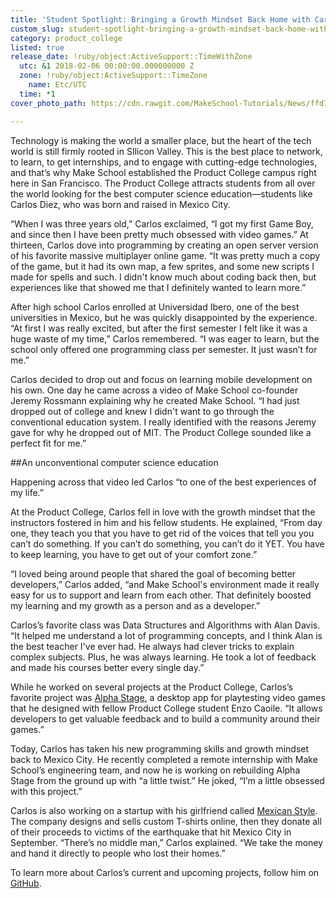 ```yaml
---
title: 'Student Spotlight: Bringing a Growth Mindset Back Home with Carlos Diez'
custom_slug: student-spotlight-bringing-a-growth-mindset-back-home-with-carlos-diez
category: product_college
listed: true
release_date: !ruby/object:ActiveSupport::TimeWithZone
  utc: &1 2018-02-06 00:00:00.000000000 Z
  zone: !ruby/object:ActiveSupport::TimeZone
    name: Etc/UTC
  time: *1
cover_photo_path: https://cdn.rawgit.com/MakeSchool-Tutorials/News/ffd7e0943577300ad6d143700758ecfa73ac6bdc//4ec5c894-2c7e-4305-b334-390d86856197/cover_photo.jpeg

---
```

Technology is making the world a smaller place, but the heart of the tech world is still firmly rooted in SIlicon Valley. This is the best place to network, to learn, to get internships, and to engage with cutting-edge technologies, and that’s why Make School established the Product College campus right here in San Francisco. The Product College attracts students from all over the world looking for the best computer science education―students like Carlos Diez, who was born and raised in Mexico City.

“When I was three years old,” Carlos exclaimed, “I got my first Game Boy, and since then I have been pretty much obsessed with video games.” At thirteen, Carlos dove into programming by creating an open server version of his favorite massive multiplayer online game. “It was pretty much a copy of the game, but it had its own map, a few sprites, and some new scripts I made for spells and such. I didn't know much about coding back then, but experiences like that showed me that I definitely wanted to learn more.” 

After high school Carlos enrolled at Universidad Ibero, one of the best universities in Mexico, but he was quickly disappointed by the experience. “At first I was really excited, but after the first semester I felt like it was a huge waste of my time,” Carlos remembered. “I was eager to learn, but the school only offered one programming class per semester. It just wasn’t for me.”

Carlos decided to drop out and focus on learning mobile development on his own. One day he came across a video of Make School co-founder Jeremy Rossmann explaining why he created Make School. “I had just dropped out of college and knew I didn't want to go through the conventional education system. I really identified with the reasons Jeremy gave for why he dropped out of MIT. The Product College sounded like a perfect fit for me.”


##An unconventional computer science education


Happening across that video led Carlos “to one of the best experiences of my life.”

At the Product College, Carlos fell in love with the growth mindset that the instructors fostered in him and his fellow students. He explained, “From day one, they teach you that you have to get rid of the voices that tell you you can’t do something. If you can’t do something, you can’t do it YET. You have to keep learning, you have to get out of your comfort zone.”

“I loved being around people that shared the goal of becoming better developers,” Carlos added, “and Make School's environment made it really easy for us to support and learn from each other. That definitely boosted my learning and my growth as a person and as a developer.”

Carlos’s favorite class was Data Structures and Algorithms with Alan Davis. “It helped me understand a lot of programming concepts, and I think Alan is the best teacher I've ever had. He always had clever tricks to explain complex subjects. Plus, he was always learning. He took a lot of feedback and made his courses better every single day.”

While he worked on several projects at the Product College, Carlos’s favorite project was [Alpha Stage](https://github.com/cdiezmoran/AlphaStage-desktop), a desktop app for playtesting video games that he designed with fellow Product College student Enzo Caoile. “It allows developers to get valuable feedback and to build a community around their games.”

Today, Carlos has taken his new programming skills and growth mindset back to Mexico City. He recently completed a remote internship with Make School’s engineering team, and now he is working on rebuilding Alpha Stage from the ground up with “a little twist.” He joked, “I’m a little obsessed with this project.”

Carlos is also working on a startup with his girlfriend called [Mexican Style](http://www.mexicanstyle.mx/). The company designs and sells custom T-shirts online, then they donate all of their proceeds to victims of the earthquake that hit Mexico City in September. “There’s no middle man,” Carlos explained. “We take the money and hand it directly to people who lost their homes.”

To learn more about Carlos’s current and upcoming projects, follow him on [GitHub](https://github.com/cdiezmoran).
